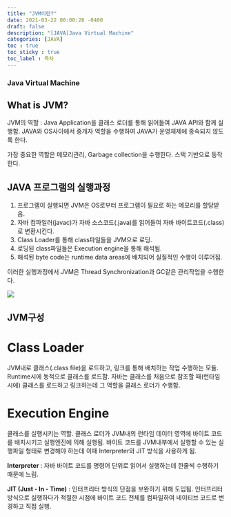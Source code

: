 ```yaml
---
title: "JVM이란?"
date: 2021-03-22 00:00:28 -0400
draft: false
description: "[JAVA]Java Virtual Machine"
categories: [JAVA]
toc : true
toc_sticky : true
toc_label : 목차
---
```


### Java Virtual Machine

## What is JVM?

JVM의 역할 : Java Application을 클래스 로더를 통해 읽어들여 JAVA API와 함께 실행함. JAVA와 OS사이에서 중개자 역할을 수행하여 JAVA가 운영체제에 종속되지 않도록 한다. 

가장 중요한 역할은 메모리관리, Garbage collection을 수행한다. 
스택 기반으로 동작한다.

## JAVA 프로그램의 실행과정

1. 프로그램이 실행되면 JVM은 OS로부터 프로그램이 필요로 하는 메모리를 할당받음.
2. 자바 컴파일러(javac)가 자바 소스코드(.java)를 읽어들여 자바 바이트코드(.class)로 변환시킨다.
3. Class Loader를 통해 class파일들을 JVM으로 로딩.
4. 로딩된 class파일들은 Execution engine을 통해 해석됨.
5. 해석된 byte code는 runtime data areas에 배치되어 실질적인 수행이 이루어짐.

이러한 실행과정에서 JVM은 Thread Synchronization과 GC같은 관리작업을 수행한다.

<img src="https://img1.daumcdn.net/thumb/R800x0/?scode=mtistory2&fname=https%3A%2F%2Ft1.daumcdn.net%2Fcfile%2Ftistory%2F25616D45576B854C3F">

## JVM구성

# Class Loader

JVM내로 클래스(.class file)을 로드하고, 링크를 통해 배치하는 작업 수행하는 모듈. Runtime시에 동적으로 클래스를 로드함. 자바는 클래스를 처음으로 참조할 때(런타임 시에) 클래스를 로드하고 링크하는데 그 역할을 클래스 로더가 수행함.

# Execution Engine

클래스를 실행시키는 역할. 클래스 로더가 JVM내의 런타임 데이터 영역에 바이트 코드를 배치시키고 실행엔진에 의해 실행됨. 바이트 코드를 JVM내부에서 실행할 수 있는 실행파일 형태로 변경해야 하는데 이때 Interpreter와 JIT 방식을 사용하게 됨.

**Interpreter** : 자바 바이트 코드를 명령어 단위로 읽어서 실행하는데 한줄씩 수행하기 때문에 느림.

**JIT (Just - In - Time)** : 인터프리터 방식의 단점을 보완하기 위해 도입됨. 인터프리터 방식으로 실행하다가 적절한 시점에 바이트 코드 전체를 컴파일하여 네이티브 코드로 변경하고 직접 실행. 

